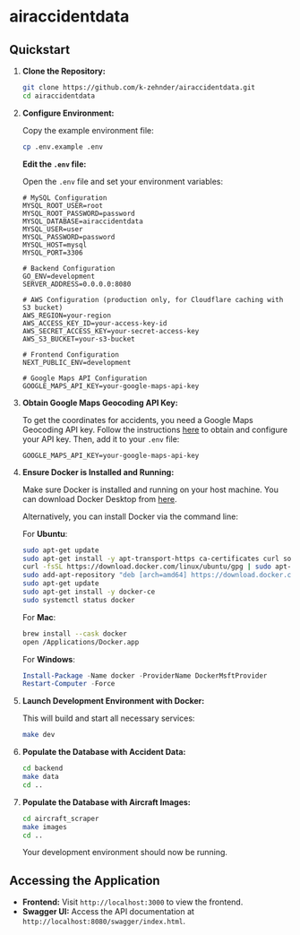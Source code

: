 # airaccidentdata

## Quickstart

1. **Clone the Repository:**

   ```bash
   git clone https://github.com/k-zehnder/airaccidentdata.git
   cd airaccidentdata
   ```

2. **Configure Environment:**

   Copy the example environment file:

   ```bash
   cp .env.example .env
   ```

   **Edit the `.env` file:**

   Open the `.env` file and set your environment variables:

   ```dotenv
   # MySQL Configuration
   MYSQL_ROOT_USER=root
   MYSQL_ROOT_PASSWORD=password
   MYSQL_DATABASE=airaccidentdata
   MYSQL_USER=user
   MYSQL_PASSWORD=password
   MYSQL_HOST=mysql
   MYSQL_PORT=3306

   # Backend Configuration
   GO_ENV=development
   SERVER_ADDRESS=0.0.0.0:8080

   # AWS Configuration (production only, for Cloudflare caching with S3 bucket)
   AWS_REGION=your-region
   AWS_ACCESS_KEY_ID=your-access-key-id
   AWS_SECRET_ACCESS_KEY=your-secret-access-key
   AWS_S3_BUCKET=your-s3-bucket

   # Frontend Configuration
   NEXT_PUBLIC_ENV=development

   # Google Maps API Configuration
   GOOGLE_MAPS_API_KEY=your-google-maps-api-key
   ```

3. **Obtain Google Maps Geocoding API Key:**

   To get the coordinates for accidents, you need a Google Maps Geocoding API key. Follow the instructions [here](https://developers.google.com/maps/documentation/geocoding/get-api-key) to obtain and configure your API key. Then, add it to your `.env` file:

   ```dotenv
   GOOGLE_MAPS_API_KEY=your-google-maps-api-key
   ```

4. **Ensure Docker is Installed and Running:**

   Make sure Docker is installed and running on your host machine. You can download Docker Desktop from [here](https://www.docker.com/products/docker-desktop).

   Alternatively, you can install Docker via the command line:

   For **Ubuntu**:

   ```bash
   sudo apt-get update
   sudo apt-get install -y apt-transport-https ca-certificates curl software-properties-common
   curl -fsSL https://download.docker.com/linux/ubuntu/gpg | sudo apt-key add -
   sudo add-apt-repository "deb [arch=amd64] https://download.docker.com/linux/ubuntu $(lsb_release -cs) stable"
   sudo apt-get update
   sudo apt-get install -y docker-ce
   sudo systemctl status docker
   ```

   For **Mac**:

   ```bash
   brew install --cask docker
   open /Applications/Docker.app
   ```

   For **Windows**:

   ```powershell
   Install-Package -Name docker -ProviderName DockerMsftProvider
   Restart-Computer -Force
   ```

5. **Launch Development Environment with Docker:**

   This will build and start all necessary services:

   ```bash
   make dev
   ```

6. **Populate the Database with Accident Data:**

   ```bash
   cd backend
   make data
   cd ..
   ```

7. **Populate the Database with Aircraft Images:**

   ```bash
   cd aircraft_scraper
   make images
   cd ..
   ```

   Your development environment should now be running.

## Accessing the Application

- **Frontend:** Visit `http://localhost:3000` to view the frontend.
- **Swagger UI:** Access the API documentation at `http://localhost:8080/swagger/index.html`.

